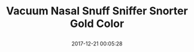 ---
title: > #shorten me
  Vacuum Nasal Snuff Sniffer Snorter Gold Color
name: >
  Vacuum Nasal Snuff Sniffer Snorter Gold Color
date: "2017-12-21 00:05:28"
buy_now: "https://www.amazon.com/Vacuum-Nasal-Snuff-Sniffer-Snorter/dp/B017UMPABE?psc=1&SubscriptionId=AKIAIA5RBQIWQVTCUEUQ&tag=coldcutdeals-20&linkCode=xm2&camp=2025&creative=165953&creativeASIN=B017UMPABE"
description_markdown: >-

  - Novelty vacuum sniffer

  - Vacuum stands just over 2" tall

  - Solid metal and easy to clean

  - Portable and easy to conceal

  - Fits in your hand


tweet_id_str: "943633479379582976"
price: "$5.98"
list_price: "undefined"
deal_price: "undefined"
you_save: "undefined"
asin: "B017UMPABE"
image: "https://images-na.ssl-images-amazon.com/images/I/21khGDtwJfL.jpg"
---